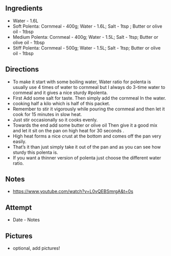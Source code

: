 ## Ingredients
* Water - 1.6L
* Soft Polenta: Cornmeal - 400g; Water - 1.6L; Salt - 1tsp ; Butter or olive oil - 1tbsp
* Medium Polenta: Cornmeal - 400g; Water - 1.5L; Salt - 1tsp; Butter or olive oil - 1tbsp
* Stiff Polenta: Cornmeal - 500g; Water - 1.5L; Salt - 1tsp; Butter or olive oil - 1tbsp

## Directions
* To make it start with some boiling water, Water ratio for polenta is usually use 4 times of water to cornmeal but I always do 3-time water to cornmeal and it gives a nice sturdy #polenta.
* First Add some salt for taste. Then simply add the cornmeal In the water. 
* cooking half a kilo which is half of this packet. 
* Remember to stir it vigorously while pouring the cornmeal and then let it cook for 15 minutes in slow heat. 
* Just stir occasionally so it cooks evenly. 
* Towards the end add some butter or olive oil Then give it a good mix and let it sit on the pan on high heat for 30 seconds . 
* High heat forms a nice crust at the bottom and comes off the pan very easily. 
* That’s it than just simply take it out of the pan and as you can see how sturdy this polenta is. 
* If you want a thinner version of polenta just choose the different water ratio.

## Notes
* https://www.youtube.com/watch?v=L0vQEBSmrgA&t=0s

## Attempt
* Date - Notes

## Pictures
* optional, add pictures!

